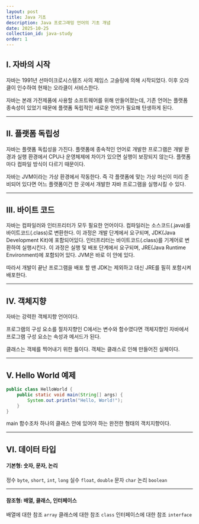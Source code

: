 ```yaml
---
layout: post
title: Java 기초
description: Java 프로그래밍 언어의 기초 개념
date: 2025-10-25
collection_id: java-study
order: 1
---
```


## I. 자바의 시작
자바는 1991년 선마이크로시스템즈 사의 제임스 고슬링에 의해 시작되었다.
이후 오라클이 인수하여 현재는 오라클이 서비스한다.

자바는 본래 가전제품에 사용할 소프트웨어를 위해 만들어졌는데, 기존 언어는 플랫폼 종속성이 있었기 때문에 플랫폼 독립적인 새로운 언어가 필요해 탄생하게 된다.

---

## II. 플랫폼 독립성
자바는 플랫폼 독립성을 가진다. 플랫폼에 종속적인 언어로 개발한 프로그램은 개발 환경과 실행 환경에서 CPU나 운영체제에 차이가 있으면 실행이 보장되지 않는다. 플랫폼마다 컴파일 방식이 다르기 때문이다.

자바는 JVM이라는 가상 환경에서 작동한다. 즉 각 플랫폼에 맞는 가상 머신이 미리 준비되어 있다면 어느 플랫폼이건 한 곳에서 개발한 자바 프로그램을 실행시킬 수 있다.

---

## III. 바이트 코드
자바는 컴파일러와 인터프리터가 모두 필요한 언어이다.
컴파일러는 소스코드(.java)를 바이트코드(.class)로 변환한다. 이 과정은 개발 단계에서 요구되며, JDK(Java Development Kit)에 포함되어있다.
인터프리터는 바이트코드(.class)를 기계어로 변환하여 실행시킨다. 이 과정은 실행 및 배포 단계에서 요구되며, JRE(Java Runtime Environment)에 포함되어 있다. JVM은 바로 이 안에 있다.

따라서 개발이 끝난 프로그램을 배포 할 땐 JDK는 제외하고 대신 JRE를 필히 포함시켜 배포한다.

---

## IV. 객체지향
자바는 강력한 객체지향 언어이다.

프로그램의 구성 요소를 절차지향인 C에서는 변수와 함수였다면
객체지향인 자바에서 프로그램 구성 요소는 속성과 메서드가 된다.

클래스는 객체를 찍어내기 위한 틀이다.
객체는 클래스로 인해 만들어진 실체이다.

---

## V. Hello World 예제
```java
public class HelloWorld {
	public static void main(String[] args) {
        System.out.println("Hello, World!");
    }
}
```
main 함수조차 하나의 클래스 안에 있어야 하는 완전한 형태의 객치지향이다.

---

## VI. 데이터 타입
#### 기본형: 숫자, 문자, 논리
정수 `byte`, `short`, `int`, `long`
실수 `float`, `double`
문자 `char`
논리 `boolean`

---

#### 참조형: 배열, 클래스, 인터페이스
배열에 대한 참조 `array`
클래스에 대한 참조 `class`
인터페이스에 대한 참조 `interface`